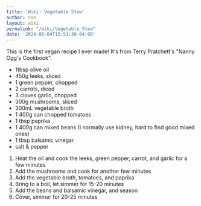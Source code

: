 ```yaml
---
title: 'Wiki: Vegetable Stew'
author: ron
layout: wiki
permalink: "/wiki/Vegetable_Stew"
date: '2024-08-04T15:51:38-04:00'
---
```


This is the first vegan recipe I ever made! It\'s from Terry Pratchett\'s \"Nanny Ogg\'s Cookbook\".

-   1tbsp olive oil
-   450g leeks, sliced
-   1 green pepper, chopped
-   2 carrots, diced
-   3 cloves garlic, chopped
-   300g mushrooms, sliced
-   300mL vegetable broth
-   1 400g can chopped tomatoes
-   1 tbsp paprika
-   1 400g can mixed beans (I normally use kidney, hard to find good mixed ones)
-   1 tbsp balsamic vinegar
-   salt & pepper

1.  Heat the oil and cook the leeks, green pepper, carrot, and garlic for a few minutes
2.  Add the mushrooms and cook for another few minutes
3.  Add the vegetable broth, tomatoes, and paprika
4.  Bring to a boil, let simmer for 15-20 minutes
5.  Add the beans and balsamic vinegar, and season
6.  Cover, simmer for 20-25 minutes
